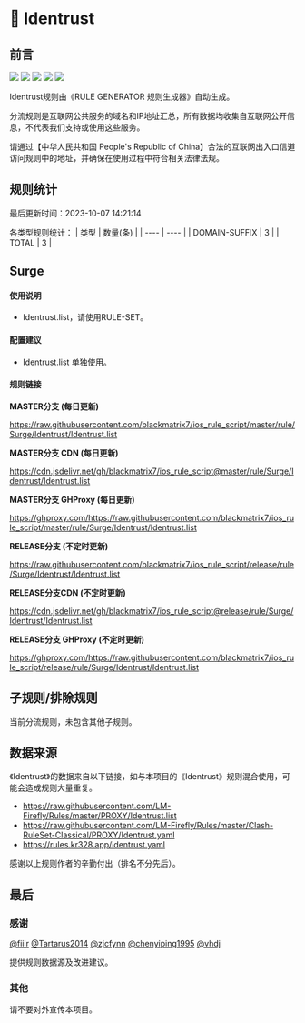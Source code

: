 # 🧸 Identrust

## 前言

![](https://shields.io/badge/-移除重复规则-ff69b4) ![](https://shields.io/badge/-DOMAIN与DOMAIN--SUFFIX合并-green) ![](https://shields.io/badge/-DOMAIN--SUFFIX间合并-critical) ![](https://shields.io/badge/-DOMAIN--SUFFIX与DOMAIN--KEYWORD合并-blue) ![](https://shields.io/badge/-IP--CIDR(6)合并-blueviolet) 

Identrust规则由《RULE GENERATOR 规则生成器》自动生成。

分流规则是互联网公共服务的域名和IP地址汇总，所有数据均收集自互联网公开信息，不代表我们支持或使用这些服务。

请通过【中华人民共和国 People's Republic of China】合法的互联网出入口信道访问规则中的地址，并确保在使用过程中符合相关法律法规。

## 规则统计

最后更新时间：2023-10-07 14:21:14

各类型规则统计：
| 类型 | 数量(条)  | 
| ---- | ----  |
| DOMAIN-SUFFIX | 3  | 
| TOTAL | 3  | 


## Surge 

#### 使用说明
- Identrust.list，请使用RULE-SET。

#### 配置建议
- Identrust.list 单独使用。

#### 规则链接
**MASTER分支 (每日更新)**

https://raw.githubusercontent.com/blackmatrix7/ios_rule_script/master/rule/Surge/Identrust/Identrust.list

**MASTER分支 CDN (每日更新)**

https://cdn.jsdelivr.net/gh/blackmatrix7/ios_rule_script@master/rule/Surge/Identrust/Identrust.list

**MASTER分支 GHProxy (每日更新)**

https://ghproxy.com/https://raw.githubusercontent.com/blackmatrix7/ios_rule_script/master/rule/Surge/Identrust/Identrust.list

**RELEASE分支 (不定时更新)**

https://raw.githubusercontent.com/blackmatrix7/ios_rule_script/release/rule/Surge/Identrust/Identrust.list

**RELEASE分支CDN (不定时更新)**

https://cdn.jsdelivr.net/gh/blackmatrix7/ios_rule_script@release/rule/Surge/Identrust/Identrust.list

**RELEASE分支 GHProxy (不定时更新)**

https://ghproxy.com/https://raw.githubusercontent.com/blackmatrix7/ios_rule_script/release/rule/Surge/Identrust/Identrust.list

## 子规则/排除规则


当前分流规则，未包含其他子规则。

## 数据来源

《Identrust》的数据来自以下链接，如与本项目的《Identrust》规则混合使用，可能会造成规则大量重复。

- https://raw.githubusercontent.com/LM-Firefly/Rules/master/PROXY/Identrust.list
- https://raw.githubusercontent.com/LM-Firefly/Rules/master/Clash-RuleSet-Classical/PROXY/Identrust.yaml
- https://rules.kr328.app/identrust.yaml


感谢以上规则作者的辛勤付出（排名不分先后）。

## 最后

### 感谢

[@fiiir](https://github.com/fiiir) [@Tartarus2014](https://github.com/Tartarus2014) [@zjcfynn](https://github.com/zjcfynn) [@chenyiping1995](https://github.com/chenyiping1995) [@vhdj](https://github.com/vhdj)

提供规则数据源及改进建议。

### 其他

请不要对外宣传本项目。